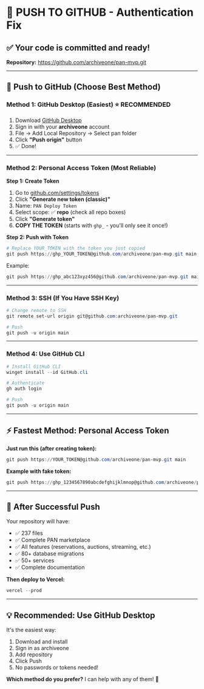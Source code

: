 # 🔑 PUSH TO GITHUB - Authentication Fix

## ✅ **Your code is committed and ready!**

**Repository:** https://github.com/archiveone/pan-mvp.git

---

## 🚀 **Push to GitHub (Choose Best Method)**

### **Method 1: GitHub Desktop (Easiest)** ⭐ RECOMMENDED

1. Download [GitHub Desktop](https://desktop.github.com/)
2. Sign in with your **archiveone** account
3. File → Add Local Repository → Select pan folder
4. Click **"Push origin"** button
5. ✅ Done!

---

### **Method 2: Personal Access Token (Most Reliable)**

**Step 1: Create Token**
1. Go to [github.com/settings/tokens](https://github.com/settings/tokens)
2. Click **"Generate new token (classic)"**
3. Name: `PAN Deploy Token`
4. Select scope: ✅ **repo** (check all repo boxes)
5. Click **"Generate token"**
6. **COPY THE TOKEN** (starts with `ghp_` - you'll only see it once!)

**Step 2: Push with Token**
```powershell
# Replace YOUR_TOKEN with the token you just copied
git push https://ghp_YOUR_TOKEN@github.com/archiveone/pan-mvp.git main
```

Example:
```powershell
git push https://ghp_abc123xyz456@github.com/archiveone/pan-mvp.git main
```

---

### **Method 3: SSH (If You Have SSH Key)**

```powershell
# Change remote to SSH
git remote set-url origin git@github.com:archiveone/pan-mvp.git

# Push
git push -u origin main
```

---

### **Method 4: Use GitHub CLI**

```powershell
# Install GitHub CLI
winget install --id GitHub.cli

# Authenticate
gh auth login

# Push
git push -u origin main
```

---

## ⚡ **Fastest Method: Personal Access Token**

**Just run this (after creating token):**

```powershell
git push https://YOUR_TOKEN@github.com/archiveone/pan-mvp.git main
```

**Example with fake token:**
```powershell
git push https://ghp_1234567890abcdefghijklmnop@github.com/archiveone/pan-mvp.git main
```

---

## 🎯 **After Successful Push**

Your repository will have:
- ✅ 237 files
- ✅ Complete PAN marketplace
- ✅ All features (reservations, auctions, streaming, etc.)
- ✅ 80+ database migrations
- ✅ 50+ services
- ✅ Complete documentation

**Then deploy to Vercel:**
```powershell
vercel --prod
```

---

## 💡 **Recommended: Use GitHub Desktop**

It's the easiest way:
1. Download and install
2. Sign in as archiveone
3. Add repository
4. Click Push
5. No passwords or tokens needed!

**Which method do you prefer?** I can help with any of them! 🚀

